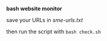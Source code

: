 **bash website monitor**

save your URLs in *sme-urls.txt*

then run the script with `bash check.sh`
